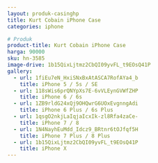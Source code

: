 ```yaml
---
layout: produk-casinghp
title: Kurt Cobain iPhone Case
categories: iphone

# Produk
product-title: Kurt Cobain iPhone Case
harga: 90000
sku: hn-3585
image-drive: 1b15QixLjtmz2CbQI09yvFL_t9EOsQ41P
gallery:
  - url: 1fiEu7eN_HxiSNxBxAtASCA7RofAYa4_b
    title: iPhone 5 / 5s / SE
  - url: 118sWis6prQNYpXs7E-6vVLEynGVWfZHP
    title: iPhone 6 / 6s
  - url: 1ZB9rldG24xQj9OHQwrG6UOxEvgnngAdi
    title: iPhone 6 Plus / 6s Plus
  - url: 1qsgO2nkjLaIqjaIcxIk-zl8Rfa4zaCe-
    title: iPhone 7 / 8
  - url: 1N4NayhEuMdd_Idcz9_BRtnr6tOJfqf5H
    title: iPhone 7 Plus / 8 Plus
  - url: 1b15QixLjtmz2CbQI09yvFL_t9EOsQ41P
    title: iPhone X
---
```

